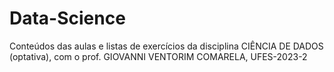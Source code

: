 # Data-Science
Conteúdos das aulas e listas de exercícios da disciplina CIÊNCIA DE DADOS (optativa), com o prof. GIOVANNI VENTORIM COMARELA, UFES-2023-2

